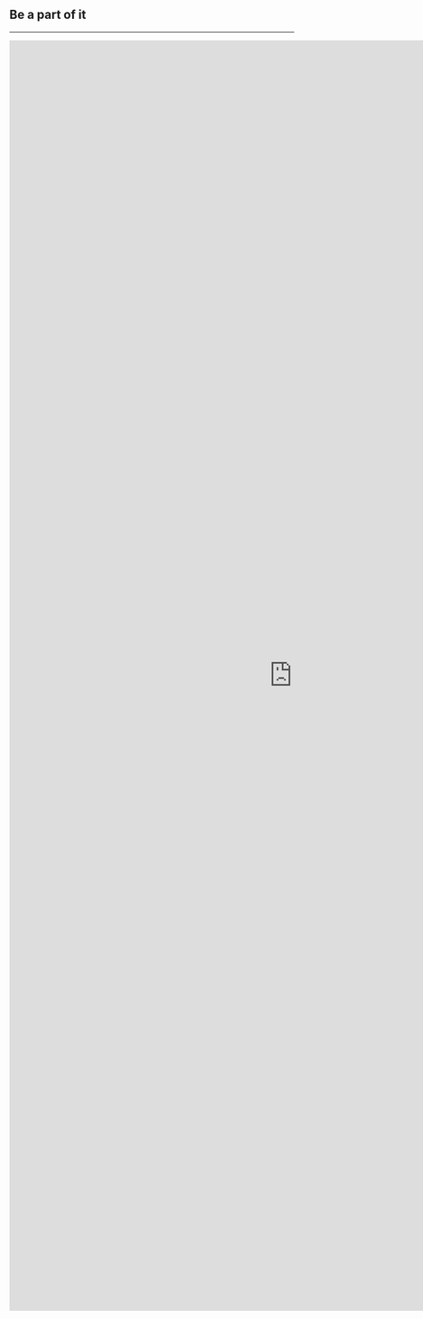﻿## Be a part of it
---

<iframe src="https://docs.google.com/forms/d/1YwAYkI8t0oNyOYEroRik_WsQqPwJNJ7eWg_AoTmt9dY/viewform?embedded=true" width="1000" height="2250" frameborder="0" marginheight="0" marginwidth="0">Loading...</iframe>

